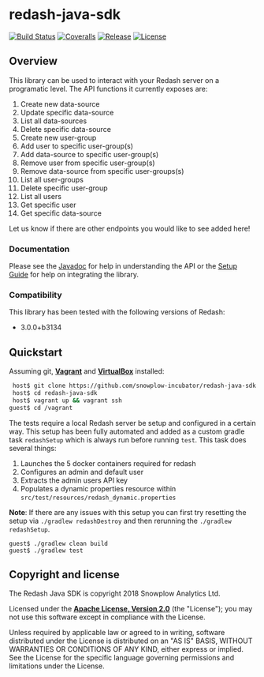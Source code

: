 # redash-java-sdk

[![Build Status][travis-image]][travis] [![Coveralls][coveralls-image]][coveralls] [![Release][release-image]][releases] [![License][license-image]][license]

## Overview

This library can be used to interact with your Redash server on a programatic level.  The API functions it currently exposes are:

1. Create new data-source
2. Update specific data-source
3. List all data-sources
4. Delete specific data-source
5. Create new user-group
6. Add user to specific user-group(s)
7. Add data-source to specific user-group(s)
8. Remove user from specific user-group(s)
9. Remove data-source from specific user-groups(s)
10. List all user-groups
11. Delete specific user-group
12. List all users
13. Get specific user
14. Get specific data-source

Let us know if there are other endpoints you would like to see added here!

### Documentation

Please see the [Javadoc][techdocs] for help in understanding the API or the [Setup Guide][setup] for help on integrating the library.

### Compatibility

This library has been tested with the following versions of Redash:

* 3.0.0+b3134

## Quickstart

Assuming git, **[Vagrant][vagrant-install]** and **[VirtualBox][virtualbox-install]** installed:

```bash
 host$ git clone https://github.com/snowplow-incubator/redash-java-sdk.git
 host$ cd redash-java-sdk
 host$ vagrant up && vagrant ssh
guest$ cd /vagrant
```

The tests require a local Redash server be setup and configured in a certain way.  This setup has been fully automated and added as a custom gradle task `redashSetup` which is always run before running `test`.  This task does several things:

1. Launches the 5 docker containers required for redash
2. Configures an admin and default user
3. Extracts the admin users API key
4. Populates a dynamic properties resource within `src/test/resources/redash_dynamic.properties`

__Note__: If there are any issues with this setup you can first try resetting the setup via `./gradlew redashDestroy` and then rerunning the `./gradlew redashSetup`.

```
guest$ ./gradlew clean build
guest$ ./gradlew test
```

## Copyright and license

The Redash Java SDK is copyright 2018 Snowplow Analytics Ltd.

Licensed under the **[Apache License, Version 2.0][license]** (the "License");
you may not use this software except in compliance with the License.

Unless required by applicable law or agreed to in writing, software
distributed under the License is distributed on an "AS IS" BASIS,
WITHOUT WARRANTIES OR CONDITIONS OF ANY KIND, either express or implied.
See the License for the specific language governing permissions and
limitations under the License.

[travis]: https://travis-ci.org/snowplow-incubator/redash-java-sdk
[travis-image]: https://travis-ci.org/snowplow-incubator/redash-java-sdk.svg?branch=master

[release-image]: http://img.shields.io/badge/release-0.1.0-6ad7e5.svg?style=flat
[releases]: https://github.com/snowplow-incubator/redash-java-sdk/releases

[license-image]: http://img.shields.io/badge/license-Apache--2-blue.svg?style=flat
[license]: http://www.apache.org/licenses/LICENSE-2.0

[coveralls-image]: https://coveralls.io/repos/github/snowplow-incubator/redash-java-sdk/badge.svg?branch=master
[coveralls]: https://coveralls.io/github/snowplow-incubator/redash-java-sdk?branch=master

[vagrant-install]: http://docs.vagrantup.com/v2/installation/index.html
[virtualbox-install]: https://www.virtualbox.org/wiki/Downloads

[techdocs]: https://snowplow-incubator.github.io/redash-java-sdk/
[setup]: https://github.com/snowplow-incubator/redash-java-sdk/wiki/Redash-Java-SDK-Setup
